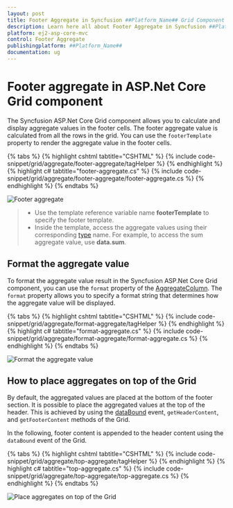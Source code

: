```yaml
---
layout: post
title: Footer Aggregate in Syncfusion ##Platform_Name## Grid Component
description: Learn here all about Footer Aggregate in Syncfusion ##Platform_Name## Grid component of Syncfusion Essential JS 2 and more.
platform: ej2-asp-core-mvc
control: Footer Aggregate
publishingplatform: ##Platform_Name##
documentation: ug
---
```


# Footer aggregate in ASP.Net Core Grid component

The Syncfusion ASP.Net Core Grid component allows you to calculate and display aggregate values in the footer cells. The footer aggregate value is calculated from all the rows in the grid. You can use the `footerTemplate` property to render the aggregate value in the footer cells.

{% tabs %}
{% highlight cshtml tabtitle="CSHTML" %}
{% include code-snippet/grid/aggregate/footer-aggregate/tagHelper %}
{% endhighlight %}
{% highlight c# tabtitle="footer-aggregate.cs" %}
{% include code-snippet/grid/aggregate/footer-aggregate/footer-aggregate.cs %}
{% endhighlight %}
{% endtabs %}

![Footer aggregate](../images/aggregates/footer-aggregate.png)

> * Use the template reference variable name **footerTemplate** to specify the footer template.
> * Inside the template, access the aggregate values using their corresponding [type](https://help.syncfusion.com/cr/aspnetcore-js2/Syncfusion.EJ2.Grids.AggregateType.html) name. For example, to access the sum aggregate value, use **data.sum**.

## Format the aggregate value

To format the aggregate value result in the Syncfusion ASP.Net Core Grid component, you can use the `format` property of the [AggregateColumn](https://help.syncfusion.com/cr/aspnetcore-js2/Syncfusion.EJ2.Grids.GridAggregateColumns.html). The `format` property allows you to specify a format string that determines how the aggregate value will be displayed.

{% tabs %}
{% highlight cshtml tabtitle="CSHTML" %}
{% include code-snippet/grid/aggregate/format-aggregate/tagHelper %}
{% endhighlight %}
{% highlight c# tabtitle="format-aggregate.cs" %}
{% include code-snippet/grid/aggregate/format-aggregate/format-aggregate.cs %}
{% endhighlight %}
{% endtabs %}

![Format the aggregate value](../images/aggregates/format-aggergate.png)

## How to place aggregates on top of the Grid

By default, the aggregated values are placed at the bottom of the footer section. It is possible to place the aggregated values at the top of the header. This is achieved by using the [dataBound](https://help.syncfusion.com/cr/aspnetcore-js2/Syncfusion.EJ2.Grids.Grid.html#Syncfusion_EJ2_Grids_Grid_DataBound) event, `getHeaderContent`, and `getFooterContent` methods of the Grid.

In the following, footer content is appended to the header content using the `dataBound` event of the Grid.

{% tabs %}
{% highlight cshtml tabtitle="CSHTML" %}
{% include code-snippet/grid/aggregate/top-aggregate/tagHelper %}
{% endhighlight %}
{% highlight c# tabtitle="top-aggregate.cs" %}
{% include code-snippet/grid/aggregate/top-aggregate/top-aggregate.cs %}
{% endhighlight %}
{% endtabs %}

![Place aggregates on top of the Grid](../images/aggregates/top-aggergate.png)
